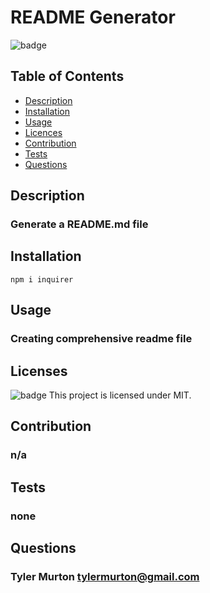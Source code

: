 
# README Generator

![badge](https://img.shields.io/badge/License-MIT-blue.svg)



## Table of Contents
- [Description](#description)
- [Installation](#install)
- [Usage](#usage)
- [Licences](#licences)
- [Contribution](#contribution)
- [Tests](#tests)
- [Questions](#questions)

## Description
### Generate a README.md file

## Installation
```
npm i inquirer
```

## Usage
### Creating comprehensive readme file

## Licenses
![badge](https://img.shields.io/badge/License-MIT-blue.svg)
This project is licensed under MIT.

## Contribution
### n/a

## Tests 
### none

## Questions
### Tyler Murton <tylermurton@gmail.com>


